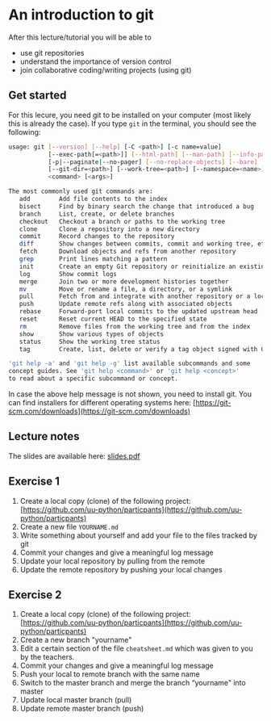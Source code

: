 # An introduction to git
After this lecture/tutorial you will be able to 
* use git repositories 
* understand the importance of version control
* join collaborative coding/writing projects (using git)

## Get started
For this lecure, you need git to be installed on your computer (most likely this is already the case). 
If you type `git` in the terminal, you should see the following:
```bash
usage: git [--version] [--help] [-C <path>] [-c name=value]
           [--exec-path[=<path>]] [--html-path] [--man-path] [--info-path]
           [-p|--paginate|--no-pager] [--no-replace-objects] [--bare]
           [--git-dir=<path>] [--work-tree=<path>] [--namespace=<name>]
           <command> [<args>]

The most commonly used git commands are:
   add        Add file contents to the index
   bisect     Find by binary search the change that introduced a bug
   branch     List, create, or delete branches
   checkout   Checkout a branch or paths to the working tree
   clone      Clone a repository into a new directory
   commit     Record changes to the repository
   diff       Show changes between commits, commit and working tree, etc
   fetch      Download objects and refs from another repository
   grep       Print lines matching a pattern
   init       Create an empty Git repository or reinitialize an existing one
   log        Show commit logs
   merge      Join two or more development histories together
   mv         Move or rename a file, a directory, or a symlink
   pull       Fetch from and integrate with another repository or a local branch
   push       Update remote refs along with associated objects
   rebase     Forward-port local commits to the updated upstream head
   reset      Reset current HEAD to the specified state
   rm         Remove files from the working tree and from the index
   show       Show various types of objects
   status     Show the working tree status
   tag        Create, list, delete or verify a tag object signed with GPG

'git help -a' and 'git help -g' list available subcommands and some
concept guides. See 'git help <command>' or 'git help <concept>'
to read about a specific subcommand or concept.
```

In case the above help message is not shown, you need to install git. You can find installers for different operating systems here: [https://git-scm.com/downloads](https://git-scm.com/downloads)

## Lecture notes
The slides are available here: [slides.pdf](./slides.pdf)

## Exercise 1
1. Create a local copy (clone) of the following project: [https://github.com/uu-python/particpants](https://github.com/uu-python/particpants)
2. Create a new file ```YOURNAME.md```
3. Write something about yourself and add your file to the files tracked by git
4. Commit your changes and give a meaningful log message
5. Update your local repository by pulling from the remote
6. Update the remote repository by pushing your local changes

## Exercise 2
1. Create a local copy (clone) of the following project:  [https://github.com/uu-python/particpants](https://github.com/uu-python/particpants)
2. Create a new branch "yourname"
3. Edit a certain section of the file ```cheatsheet.md``` which was given to you by the teachers.
4. Commit your changes and give a meaningful log message
5. Push your local to remote branch with the same name
6. Switch to the master branch and merge the branch “yourname" into master
7. Update local master branch (pull)
8. Update remote master branch (push)

